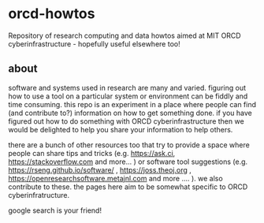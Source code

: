 # orcd-howtos
Repository of research computing and data howtos aimed at MIT ORCD cyberinfrastructure - hopefully useful elsewhere too! 

## about

software and systems used in research are many and varied. figuring out how to use a tool on a particular system or environment can be fiddly and time consuming. this repo is an experiment in a place where people can find (and contribute to?) information on how to get something done. if you have figured out how to do something with ORCD cyberinfrastructure then we would be delighted to help you share your information to help others. 

there are a bunch of other resources too that try to provide a space where people can share tips and tricks (e.g. https://ask.ci, https://stackoverflow.com and more... ) or software tool suggestions (e.g. https://rseng.github.io/software/ , https://joss.theoj.org , https://openresearchsoftware.metajnl.com and more .... ). we also contribute to these. the pages here aim to be somewhat specific to ORCD cyberinfratructure. 

google search is your friend! 

